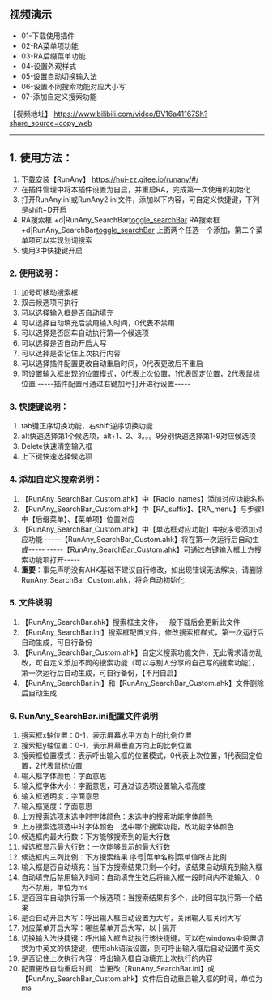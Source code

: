 ## **视频演示**
- 01-下载使用插件
- 02-RA菜单项功能
- 03-RA后缀菜单功能
- 04-设置外观样式
- 05-设置自动切换输入法
- 06-设置不同搜索功能对应大小写
- 07-添加自定义搜索功能

【视频地址】 https://www.bilibili.com/video/BV16a41167Sh?share_source=copy_web

---

## **1. 使用方法：**

1. 下载安装【RunAny】 https://hui-zz.gitee.io/runany/#/
2. 在插件管理中将本插件设置为自启，并重启RA，完成第一次使用的初始化
3. 打开RunAny.ini或RunAny2.ini文件，添加以下内容，可自定义快捷键，下列是shift+D开启
4. RA搜索框	+d|RunAny_SearchBar[toggle_searchBar]()
   RA搜索框	+d|RunAny_SearchBar[toggle_searchBar](%getZz%)
   上面两个任选一个添加，第二个菜单项可以实现划词搜索
5. 使用3中快捷键开启

### 2. 使用说明：

1. 加号可移动搜索框
2. 双击候选项可执行
3. 可以选择输入框是否自动填充
4. 可以选择自动填充后禁用输入时间，0代表不禁用
5. 可以选择是否回车自动执行第一个候选项
6. 可以选择是否自动开启大写
7. 可以选择是否记住上次执行内容
8. 可以选择插件配置更改自动重启时间，0代表更改后不重启
9. 可设置输入框出现的位置模式，0代表上次位置，1代表固定位置，2代表鼠标位置
   	-----插件配置可通过右键加号打开进行设置-----

### 3. 快捷键说明：

1. tab键正序切换功能，右shift逆序切换功能
2. alt快速选择第1个候选项，alt+1、2、3。。。9分别快速选择第1-9对应候选项
3. Delete快速清空输入框
4. 上下键快速选择候选项

### 4. 添加自定义搜索说明：

1. 【RunAny_SearchBar_Custom.ahk】中【Radio_names】添加对应功能名称
2. 【RunAny_SearchBar_Custom.ahk】中【RA_suffix】、【RA_menu】与步骤1中【后缀菜单】、【菜单项】位置对应
3. 【RunAny_SearchBar_Custom.ahk】中【单选框对应功能】中按序号添加对应功能
   	-----【RunAny_SearchBar_Custom.ahk】将在第一次运行后自动生成-----
   	-----【RunAny_SearchBar_Custom.ahk】可通过右键输入框上方搜索功能项打开-----
4. **重要**：事先声明没有AHK基础不建议自行修改，如出现错误无法解决，请删除RunAny_SearchBar_Custom.ahk，将会自动初始化

### 5. 文件说明

1. 【RunAny_SearchBar.ahk】搜索框主文件，一般下载后会更新此文件
2. 【RunAny_SearchBar.ini】搜索框配置文件，修改搜索框样式，第一次运行后自动生成，可自行备份
3. 【RunAny_SearchBar_Custom.ahk】自定义搜索功能文件，无此需求请勿乱改，可自定义添加不同的搜索功能（可以与别人分享的自己写的搜索功能），第一次运行后自动生成，可自行备份，【不用自启】
4. 【RunAny_SearchBar.ini】和【RunAny_SearchBar_Custom.ahk】文件删除后自动生成

### 6. RunAny_SearchBar.ini配置文件说明

1. 搜索框x轴位置：0-1，表示屏幕水平方向上的比例位置
2. 搜索框y轴位置：0-1，表示屏幕垂直方向上的比例位置
3. 搜索框位置模式：表示呼出输入框的位置模式，0代表上次位置，1代表固定位置，2代表鼠标位置
4. 输入框字体颜色：字面意思
5. 输入框字体大小：字面意思，可通过该选项设置输入框高度
6. 输入框透明度：字面意思
7. 输入框宽度：字面意思
8. 上方搜索选项未选中时字体颜色：未选中的搜索功能字体颜色
9. 上方搜索选项选中时字体颜色：选中哪个搜索功能，改功能字体颜色
10. 候选框内最大行数：下方能够搜索到的最大行数
11. 候选框显示最大行数：一次能够显示的最大行数
12. 候选框内三列比例：下方搜索结果 序号|菜单名称|菜单值所占比例
13. 输入框是否自动填充：当下方搜索结果只剩一个时，该结果自动填充到输入框
14. 自动填充后禁用输入时间：自动填充生效后将输入框一段时间内不能输入，0为不禁用，单位为ms
15. 是否回车自动执行第一个候选项：当搜索结果有多个，此时回车执行第一个结果
16. 是否自动开启大写：呼出输入框自动设置为大写，关闭输入框关闭大写
17. 对应菜单开启大写：哪些菜单开启大写，以 | 隔开
18. 切换输入法快捷键：呼出输入框自动执行该快捷键，可以在windows中设置切换为中英文的快捷键，使用ahk语法设置，则可呼出输入框后自动设置中英文
19. 是否记住上次执行内容：呼出输入框自动填充上次执行的内容
20. 配置更改自动重启时间：当更改【RunAny_SearchBar.ini】或【RunAny_SearchBar_Custom.ahk】文件后自动重启输入框的时间，单位为ms

